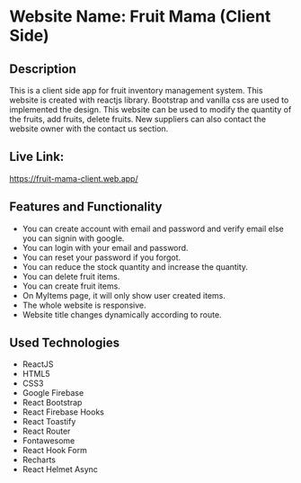 # Website Name: Fruit Mama (Client Side)

## Description

This is a client side app for fruit inventory management system. This website is created with reactjs library. Bootstrap and vanilla css are used to implemented the design. This website can be used to modify the quantity of the fruits, add fruits, delete fruits. New suppliers can also contact the website owner with the contact us section.

## Live Link:

https://fruit-mama-client.web.app/

## Features and Functionality

- You can create account with email and password and verify email else you can signin with google.
- You can login with your email and password.
- You can reset your password if you forgot.
- You can reduce the stock quantity and increase the quantity.
- You can delete fruit items.
- You can create fruit items.
- On MyItems page, it will only show user created items.
- The whole website is responsive.
- Website title changes dynamically according to route.

## Used Technologies

- ReactJS
- HTML5
- CSS3
- Google Firebase
- React Bootstrap
- React Firebase Hooks
- React Toastify
- React Router
- Fontawesome
- React Hook Form
- Recharts
- React Helmet Async
